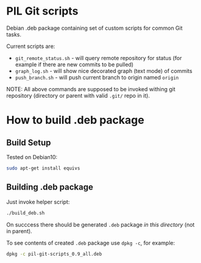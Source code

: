 # PIL Git scripts

Debian .deb package containing set of custom scripts for common Git tasks.

Current scripts are:
- `git_remote_status.sh` - will query remote repository for status (for example if there are new commits to be pulled)
- `graph_log.sh` - will show nice decorated graph (text mode) of commits
- `push_branch.sh` - will push current branch to origin named `origin`

NOTE: All above commands are supposed to be invoked withing git repository
(directory or parent with valid `.git/` repo in it).


# How to build .deb package

## Build Setup
Tested on Debian10:

```bash
sudo apt-get install equivs
```

## Building .deb package

Just invoke helper script:

```bash
./build_deb.sh
```

On succcess there should be generated `.deb` package *in this directory*
(not in parent).

To see contents of created `.deb` package use `dpkg -c`, for example:

```bash
dpkg -c pil-git-scripts_0.9_all.deb
```


